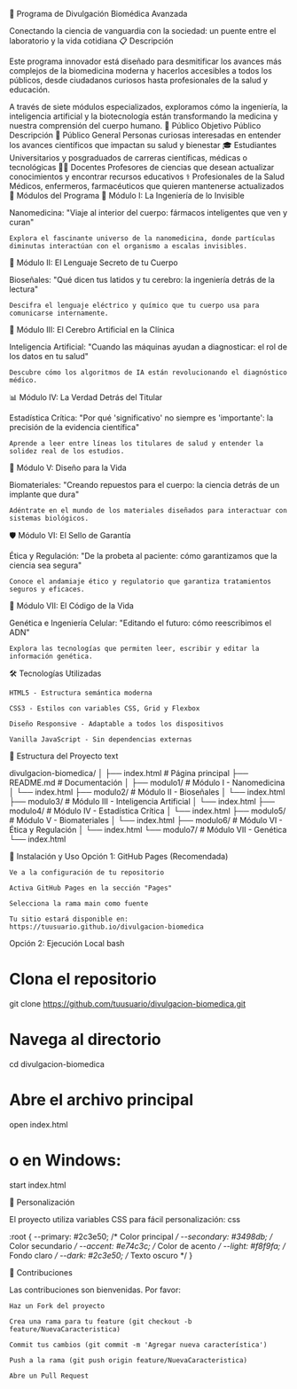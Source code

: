 🧬 Programa de Divulgación Biomédica Avanzada

Conectando la ciencia de vanguardia con la sociedad: un puente entre el laboratorio y la vida cotidiana
📋 Descripción

Este programa innovador está diseñado para desmitificar los avances más complejos de la biomedicina moderna y hacerlos accesibles a todos los públicos, desde ciudadanos curiosos hasta profesionales de la salud y educación.

A través de siete módulos especializados, exploramos cómo la ingeniería, la inteligencia artificial y la biotecnología están transformando la medicina y nuestra comprensión del cuerpo humano.
🎯 Público Objetivo
Público	Descripción
👥 Público General	Personas curiosas interesadas en entender los avances científicos que impactan su salud y bienestar
🎓 Estudiantes	Universitarios y posgraduados de carreras científicas, médicas o tecnológicas
👨‍🏫 Docentes	Profesores de ciencias que desean actualizar conocimientos y encontrar recursos educativos
⚕️ Profesionales de la Salud	Médicos, enfermeros, farmacéuticos que quieren mantenerse actualizados
🧩 Módulos del Programa
🔬 Módulo I: La Ingeniería de lo Invisible

Nanomedicina: "Viaje al interior del cuerpo: fármacos inteligentes que ven y curan"

    Explora el fascinante universo de la nanomedicina, donde partículas diminutas interactúan con el organismo a escalas invisibles.

🧠 Módulo II: El Lenguaje Secreto de tu Cuerpo

Bioseñales: "Qué dicen tus latidos y tu cerebro: la ingeniería detrás de la lectura"

    Descifra el lenguaje eléctrico y químico que tu cuerpo usa para comunicarse internamente.

🤖 Módulo III: El Cerebro Artificial en la Clínica

Inteligencia Artificial: "Cuando las máquinas ayudan a diagnosticar: el rol de los datos en tu salud"

    Descubre cómo los algoritmos de IA están revolucionando el diagnóstico médico.

📊 Módulo IV: La Verdad Detrás del Titular

Estadística Crítica: "Por qué 'significativo' no siempre es 'importante': la precisión de la evidencia científica"

    Aprende a leer entre líneas los titulares de salud y entender la solidez real de los estudios.

🦴 Módulo V: Diseño para la Vida

Biomateriales: "Creando repuestos para el cuerpo: la ciencia detrás de un implante que dura"

    Adéntrate en el mundo de los materiales diseñados para interactuar con sistemas biológicos.

🛡️ Módulo VI: El Sello de Garantía

Ética y Regulación: "De la probeta al paciente: cómo garantizamos que la ciencia sea segura"

    Conoce el andamiaje ético y regulatorio que garantiza tratamientos seguros y eficaces.

🧬 Módulo VII: El Código de la Vida

Genética e Ingeniería Celular: "Editando el futuro: cómo reescribimos el ADN"

    Explora las tecnologías que permiten leer, escribir y editar la información genética.

🛠️ Tecnologías Utilizadas

    HTML5 - Estructura semántica moderna

    CSS3 - Estilos con variables CSS, Grid y Flexbox

    Diseño Responsive - Adaptable a todos los dispositivos

    Vanilla JavaScript - Sin dependencias externas

📁 Estructura del Proyecto
text

divulgacion-biomedica/
│
├── index.html                 # Página principal
├── README.md                  # Documentación
│
├── modulo1/                   # Módulo I - Nanomedicina
│   └── index.html
├── modulo2/                   # Módulo II - Bioseñales
│   └── index.html
├── modulo3/                   # Módulo III - Inteligencia Artificial
│   └── index.html
├── modulo4/                   # Módulo IV - Estadística Crítica
│   └── index.html
├── modulo5/                   # Módulo V - Biomateriales
│   └── index.html
├── modulo6/                   # Módulo VI - Ética y Regulación
│   └── index.html
└── modulo7/                   # Módulo VII - Genética
    └── index.html

🚀 Instalación y Uso
Opción 1: GitHub Pages (Recomendada)

    Ve a la configuración de tu repositorio

    Activa GitHub Pages en la sección "Pages"

    Selecciona la rama main como fuente

    Tu sitio estará disponible en: https://tuusuario.github.io/divulgacion-biomedica

Opción 2: Ejecución Local
bash

# Clona el repositorio
git clone https://github.com/tuusuario/divulgacion-biomedica.git

# Navega al directorio
cd divulgacion-biomedica

# Abre el archivo principal
open index.html
# o en Windows:
start index.html

🎨 Personalización

El proyecto utiliza variables CSS para fácil personalización:
css

:root {
    --primary: #2c3e50;      /* Color principal */
    --secondary: #3498db;    /* Color secundario */
    --accent: #e74c3c;       /* Color de acento */
    --light: #f8f9fa;        /* Fondo claro */
    --dark: #2c3e50;         /* Texto oscuro */
}

🤝 Contribuciones

Las contribuciones son bienvenidas. Por favor:

    Haz un Fork del proyecto

    Crea una rama para tu feature (git checkout -b feature/NuevaCaracteristica)

    Commit tus cambios (git commit -m 'Agregar nueva característica')

    Push a la rama (git push origin feature/NuevaCaracteristica)

    Abre un Pull Request
